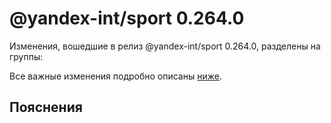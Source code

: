 # @yandex-int/sport 0.264.0

<!-- ЧЕЛОВЕЧЕСКОЕ ВСТУПЛЕНИЕ -->

Изменения, вошедшие в релиз @yandex-int/sport 0.264.0, разделены на группы:

Все важные изменения подробно описаны [ниже](#Пояснения).

## Пояснения

